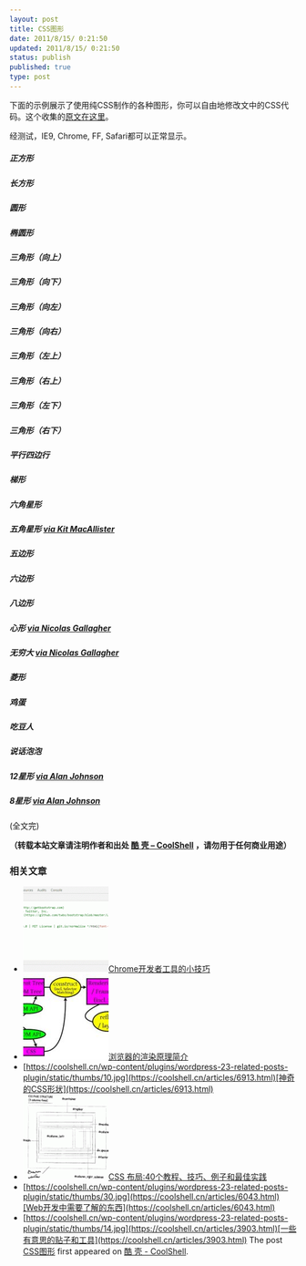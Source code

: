 ```yaml
---
layout: post
title: CSS图形
date: 2011/8/15/ 0:21:50
updated: 2011/8/15/ 0:21:50
status: publish
published: true
type: post
---
```



下面的示例展示了使用纯CSS制作的各种图形，你可以自由地修改文中的CSS代码。这个收集的[原文在这里](http://css-tricks.com/examples/ShapesOfCSS/?=derp)。


 经测试，IE9, Chrome, FF, Safari都可以正常显示。



##### 正方形






##### 长方形





 



##### 圆形






##### 椭圆形






##### 三角形（向上）






##### 三角形（向下）






##### 三角形（向左）






##### 三角形（向右）






##### 三角形（左上）






##### 三角形（右上）






##### 三角形（左下）






##### 三角形（右下）






##### 平行四边行






##### 梯形






##### 六角星形






##### 五角星形 [via Kit MacAllister](http://kitmacallister.com/2011/css-only-5-point-star/)






##### 五边形






##### 六边形





##### 八边形






##### 心形 [via Nicolas Gallagher](http://nicolasgallagher.com/)






##### 无穷大 [via Nicolas Gallagher](http://nicolasgallagher.com/)






##### 菱形






##### 鸡蛋






##### 吃豆人






##### 说话泡泡






##### 12星形 [via Alan Johnson](http://commondream.net/post/8848553728/pure-css-badges)






##### 8星形 [via Alan Johnson](http://commondream.net/post/8848553728/pure-css-badges)




(全文完)




**（转载本站文章请注明作者和出处 [酷 壳 – CoolShell](https://coolshell.cn/) ，请勿用于任何商业用途）**



### 相关文章

* [![Chrome开发者工具的小技巧](../wp-content/uploads/2017/01/pretty-code-150x150.gif)](https://coolshell.cn/articles/17634.html)[Chrome开发者工具的小技巧](https://coolshell.cn/articles/17634.html)
* [![浏览器的渲染原理简介](../wp-content/uploads/2013/05/Render-Process-150x150.jpg)](https://coolshell.cn/articles/9666.html)[浏览器的渲染原理简介](https://coolshell.cn/articles/9666.html)
* [https://coolshell.cn/wp-content/plugins/wordpress-23-related-posts-plugin/static/thumbs/10.jpg](https://coolshell.cn/articles/6913.html)[神奇的CSS形状](https://coolshell.cn/articles/6913.html)
* [![CSS 布局:40个教程、技巧、例子和最佳实践](../wp-content/uploads/2012/03/css-layouts-150x150.gif)](https://coolshell.cn/articles/6840.html)[CSS 布局:40个教程、技巧、例子和最佳实践](https://coolshell.cn/articles/6840.html)
* [https://coolshell.cn/wp-content/plugins/wordpress-23-related-posts-plugin/static/thumbs/30.jpg](https://coolshell.cn/articles/6043.html)[Web开发中需要了解的东西](https://coolshell.cn/articles/6043.html)
* [https://coolshell.cn/wp-content/plugins/wordpress-23-related-posts-plugin/static/thumbs/14.jpg](https://coolshell.cn/articles/3903.html)[一些有意思的贴子和工具](https://coolshell.cn/articles/3903.html)
The post [CSS图形](https://coolshell.cn/articles/5164.html) first appeared on [酷 壳 - CoolShell](https://coolshell.cn).